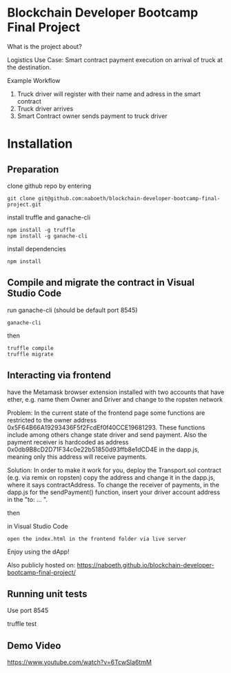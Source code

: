 # Blockchain Developer Bootcamp Final Project

What is the project about?

Logistics Use Case: Smart contract payment execution on arrival of truck at the destination.

Example Workflow

1. Truck driver will register with their name and adress in the smart contract
2. Truck driver arrives
3. Smart Contract owner sends payment to truck driver

# Installation

## Preparation

clone github repo by entering

```
git clone git@github.com:naboeth/blockchain-developer-bootcamp-final-project.git
```

install truffle and ganache-cli

```
npm install -g truffle
npm install -g ganache-cli
```

install dependencies

```
npm install
```

## Compile and migrate the contract in Visual Studio Code

run ganache-cli (should be default port 8545)

```
ganache-cli
```

then

```
truffle compile
truffle migrate
```

## Interacting via frontend

have the Metamask browser extension installed with two accounts that have ether, e.g. name them Owner and Driver and change to the ropsten network

Problem: In the current state of the frontend page some functions are restricted to the owner address 0x5F64B66A19293436F5f2FcdEf0f40CCE19681293. These functions include among others change state driver and send payment. Also the payment receiver is hardcoded as address 0x0db9B8cD2D71F34c0e22b51850d93ffb8e1dCD4E in the dapp.js, meaning only this address will receive payments.

Solution: In order to make it work for you, deploy the Transport.sol contract (e.g. via remix on ropsten) copy the address and change it in the dapp.js, where it says contractAddress.
To change the receiver of payments, in the dapp.js for the sendPayment() function, insert your driver account address in the "to: ... ".

then

in Visual Studio Code

```
open the index.html in the frontend folder via live server
```

Enjoy using the dApp!

Also publicly hosted on:
https://naboeth.github.io/blockchain-developer-bootcamp-final-project/

## Running unit tests

Use port 8545

truffle test

## Demo Video

https://www.youtube.com/watch?v=6TcwSIa6tmM
